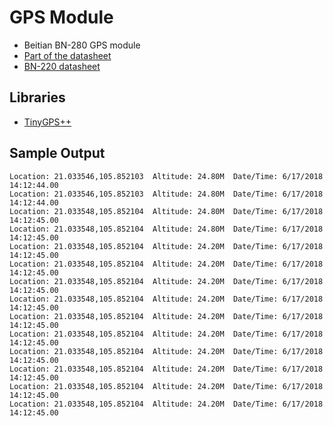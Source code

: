 # GPS Module

- Beitian BN-280 GPS module
- [Part of the datasheet](https://detail.1688.com/offer/43386016101.html)
- [BN-220 datasheet](https://files.banggood.com/2016/11/BN-220%20GPS+Antenna%20datasheet.pdf)

## Libraries

- [TinyGPS++](https://github.com/mikalhart/TinyGPSPlus)

## Sample Output

```
Location: 21.033546,105.852103  Altitude: 24.80M  Date/Time: 6/17/2018 14:12:44.00
Location: 21.033546,105.852103  Altitude: 24.80M  Date/Time: 6/17/2018 14:12:44.00
Location: 21.033548,105.852104  Altitude: 24.80M  Date/Time: 6/17/2018 14:12:45.00
Location: 21.033548,105.852104  Altitude: 24.80M  Date/Time: 6/17/2018 14:12:45.00
Location: 21.033548,105.852104  Altitude: 24.20M  Date/Time: 6/17/2018 14:12:45.00
Location: 21.033548,105.852104  Altitude: 24.20M  Date/Time: 6/17/2018 14:12:45.00
Location: 21.033548,105.852104  Altitude: 24.20M  Date/Time: 6/17/2018 14:12:45.00
Location: 21.033548,105.852104  Altitude: 24.20M  Date/Time: 6/17/2018 14:12:45.00
Location: 21.033548,105.852104  Altitude: 24.20M  Date/Time: 6/17/2018 14:12:45.00
Location: 21.033548,105.852104  Altitude: 24.20M  Date/Time: 6/17/2018 14:12:45.00
Location: 21.033548,105.852104  Altitude: 24.20M  Date/Time: 6/17/2018 14:12:45.00
Location: 21.033548,105.852104  Altitude: 24.20M  Date/Time: 6/17/2018 14:12:45.00
Location: 21.033548,105.852104  Altitude: 24.20M  Date/Time: 6/17/2018 14:12:45.00
Location: 21.033548,105.852104  Altitude: 24.20M  Date/Time: 6/17/2018 14:12:45.00
```
